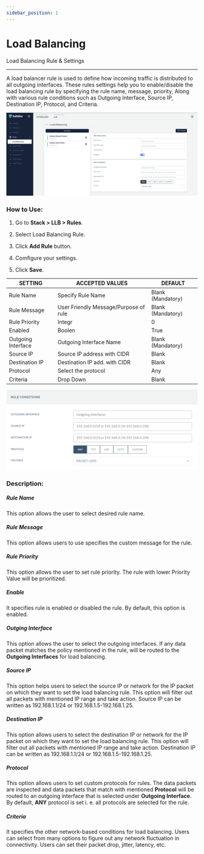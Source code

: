 ```yaml
---
sidebar_position: 1
---
```


# Load Balancing

Load Balancing Rule & Settings

---

A load balancer rule is used to define how incoming traffic is distributed to all outgoing interfaces.  These rules settings help you to enable/disable the load balancing rule by specifying the rule name, message, priority, Along with various rule conditions such as Outgoing Interface, Source IP, Destination IP, Protocol, and Criteria.

![load_balancing](/img/llb/v7/docs/loadbalancing.png)

### **How to Use:**

1. Go to **Stack > LLB > Rules**.

2. Select Load Balancing Rule.

3. Click **Add Rule** button.

4. Comfigure your settings.

5. Click **Save**.

| SETTING            | ACCEPTED VALUES                       | DEFAULT           |
|--------------------|---------------------------------------|-------------------|
| Rule Name          | Specify Rule Name                     | Blank (Mandatory) |
| Rule Message       | User Friendly Message/Purpose of rule | Blank (Mandatory) |
| Rule Priority      | Integr                                | 0                 |
| Enabled            | Boolen                                | True              |
| Outgoing Interface | Outgoing Interface Name               | Blank (Mandatory) |
| Source IP          | Source IP address with CIDR           | Blank             |
| Destination IP     | Destination IP add. with CIDR         | Blank             |
| Protocol           | Select the protocol                   | Any               |
| Criteria           | Drop Down                             | Blank             |

![load_balancing_rule_condition](/img/llb/v6/docs/llb10.png)

### **Description**:

##### **Rule Name**

This option allows the user to select desired rule name.

##### **Rule Message**

This option allows users to use specifies the custom message for the rule.

##### **Rule Priority**

This option allows the user to set rule priority. The rule with lower Priority Value will be prioritized.

##### **Enable**

It specifies rule is enabled or disabled the rule. By default, this option is enabled.

##### **Outging Interface**

This option allows the user to select the outgoing interfaces. If any data packet matches the policy mentioned in the rule, will be routed to the **Outgoing Interfaces** for load balancing. 

##### **Source IP**

This option helps users to select the source IP or network for the IP packet on which they want to set the load balancing rule. This option will filter out all packets with mentioned IP range and take action. Source IP can be written as 192.168.1.1/24 or 192.168.1.5-192.168.1.25.

##### **Destination IP**

This option allows users to select the destination IP or network for the IP packet on which they want to set the load balancing rule. This option will filter out all packets with mentioned IP range and take action. Destination IP can be written as 192.168.1.1/24 or 192.168.1.5-192.168.1.25.

##### **Protocol**

This option allows users to set custom protocols for rules. The data packets are inspected and data packets that match with mentioned **Protocol** will be routed to an outgoing interface that is selected under **Outgoing Interface**. By default, **ANY** protocol is set i. e. all protocols are selected for the rule.

##### **Criteria**

It specifies the other network-based conditions for load balancing. Users can select from many options to figure out any network fluctuation in connectivity. Users can set their packet drop, jitter, latency, etc.